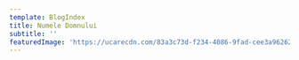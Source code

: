 ```yaml
---
template: BlogIndex
title: Numele Domnului
subtitle: ''
featuredImage: 'https://ucarecdn.com/83a3c73d-f234-4086-9fad-cee3a9626230/'
---
```


